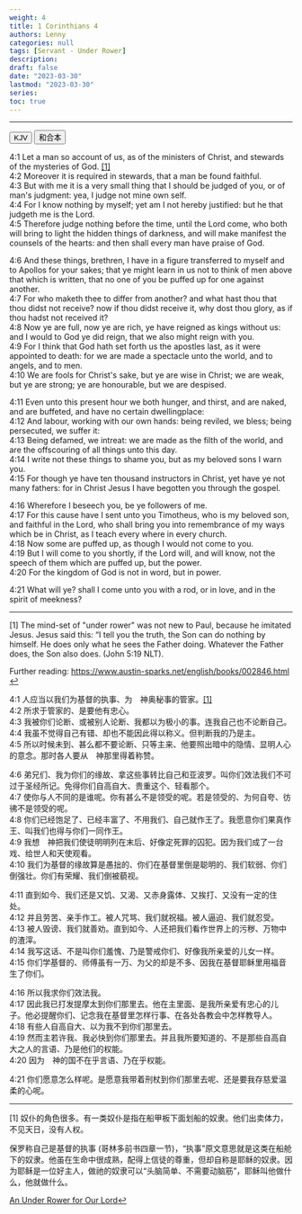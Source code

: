 ```yaml
---
weight: 4
title: 1 Corinthians 4
authors: Lenny
categories: null
tags: [Servant - Under Rower]
description: 
draft: false
date: "2023-03-30"
lastmod: "2023-03-30"
series:
toc: true
---
```


<!--more-->
---


<!-- Tab links -->
<div class="tab">
  <button class="tablinks active" onclick="tablabel(event, 'english')">KJV</button>
  <button class="tablinks" onclick="tablabel(event, 'chinese')">和合本</button>
  
</div>

<!-- Tab content -->
<div id="english" class="tabcontent" style="display:block">

4:1 Let a man so account of us, as of the ministers of Christ, and stewards of the mysteries of God. <a id="1_ref" href = "#1">[1]</a>   
4:2 Moreover it is required in stewards, that a man be found faithful.  
4:3 But with me it is a very small thing that I should be judged of you, or of man's judgment: yea, I judge not mine own self.  
4:4 For I know nothing by myself; yet am I not hereby justified: but he that judgeth me is the Lord.  
4:5 Therefore judge nothing before the time, until the Lord come, who both will bring to light the hidden things of darkness, and will make manifest the counsels of the hearts: and then shall every man have praise of God.  

4:6 And these things, brethren, I have in a figure transferred to myself and to Apollos for your sakes; that ye might learn in us not to think of men above that which is written, that no one of you be puffed up for one against another.  
4:7 For who maketh thee to differ from another? and what hast thou that thou didst not receive? now if thou didst receive it, why dost thou glory, as if thou hadst not received it?  
4:8 Now ye are full, now ye are rich, ye have reigned as kings without us: and I would to God ye did reign, that we also might reign with you.  
4:9 For I think that God hath set forth us the apostles last, as it were appointed to death: for we are made a spectacle unto the world, and to angels, and to men.  
4:10 We are fools for Christ's sake, but ye are wise in Christ; we are weak, but ye are strong; ye are honourable, but we are despised.  

4:11 Even unto this present hour we both hunger, and thirst, and are naked, and are buffeted, and have no certain dwellingplace:  
4:12 And labour, working with our own hands: being reviled, we bless; being persecuted, we suffer it:  
4:13 Being defamed, we intreat: we are made as the filth of the world, and are the offscouring of all things unto this day.  
4:14 I write not these things to shame you, but as my beloved sons I warn you.  
4:15 For though ye have ten thousand instructors in Christ, yet have ye not many fathers: for in Christ Jesus I have begotten you through the gospel.  

4:16 Wherefore I beseech you, be ye followers of me.  
4:17 For this cause have I sent unto you Timotheus, who is my beloved son, and faithful in the Lord, who shall bring you into remembrance of my ways which be in Christ, as I teach every where in every church.  
4:18 Now some are puffed up, as though I would not come to you.  
4:19 But I will come to you shortly, if the Lord will, and will know, not the speech of them which are puffed up, but the power.  
4:20 For the kingdom of God is not in word, but in power.  

4:21 What will ye? shall I come unto you with a rod, or in love, and in the spirit of meekness?  

---

<p id="1">[1] The mind-set of "under rower" was not new to Paul, because he imitated Jesus.  Jesus said this:  “I tell you the truth, the Son can do nothing by himself. He does only what he sees the Father doing. Whatever the Father does, the Son also does. (John 5:19 NLT).

Further reading: https://www.austin-sparks.net/english/books/002846.html <a href="#1_ref">&#8617;</a></p>
</div>

<div id="chinese" class="tabcontent">

4:1 人应当以我们为基督的执事、为　神奥秘事的管家。<a id="1_ref" href = "#1">[1]</a>  
4:2 所求于管家的、是要他有忠心。  
4:3 我被你们论断、或被别人论断、我都以为极小的事。连我自己也不论断自己。  
4:4 我虽不觉得自己有错、却也不能因此得以称义。但判断我的乃是主。  
4:5 所以时候未到、甚么都不要论断、只等主来、他要照出暗中的隐情、显明人心的意念。那时各人要从　神那里得着称赞。  

4:6 弟兄们、我为你们的缘故、拿这些事转比自己和亚波罗。叫你们效法我们不可过于圣经所记。免得你们自高自大、贵重这个、轻看那个。  
4:7 使你与人不同的是谁呢。你有甚么不是领受的呢。若是领受的、为何自夸、彷彿不是领受的呢。  
4:8 你们已经饱足了、已经丰富了、不用我们、自己就作王了。我愿意你们果真作王、叫我们也得与你们一同作王。  
4:9 我想　神把我们使徒明明列在末后、好像定死罪的囚犯。因为我们成了一台戏、给世人和天使观看。  
4:10 我们为基督的缘故算是愚拙的、你们在基督里倒是聪明的、我们软弱、你们倒强壮。你们有荣耀、我们倒被藐视。  

4:11 直到如今、我们还是又饥、又渴、又赤身露体、又挨打、又没有一定的住处。  
4:12 并且劳苦、亲手作工。被人咒骂、我们就祝福。被人逼迫、我们就忍受。  
4:13 被人毁谤、我们就善劝。直到如今、人还把我们看作世界上的污秽、万物中的渣滓。  
4:14 我写这话、不是叫你们羞愧、乃是警戒你们、好像我所亲爱的儿女一样。  
4:15 你们学基督的、师傅虽有一万、为父的却是不多、因我在基督耶稣里用福音生了你们。  

4:16 所以我求你们效法我。  
4:17 因此我已打发提摩太到你们那里去。他在主里面、是我所亲爱有忠心的儿子。他必提醒你们、记念我在基督里怎样行事、在各处各教会中怎样教导人。  
4:18 有些人自高自大、以为我不到你们那里去。  
4:19 然而主若许我、我必快到你们那里去。并且我所要知道的、不是那些自高自大之人的言语、乃是他们的权能。  
4:20 因为　神的国不在乎言语、乃在乎权能。  

4:21 你们愿意怎么样呢。是愿意我带着刑杖到你们那里去呢、还是要我存慈爱温柔的心呢。  

---

<p id="1">[1] 奴仆的角色很多。有一类奴仆是指在船甲板下面划船的奴隶。他们出卖体力，不见天日，没有人权。

保罗称自己是基督的执事 (哥林多前书四章一节)，“执事”原文意思就是这类在船舱下的奴隶。他虽在生命中很成熟，配得上信徒的尊重，但却自称是耶稣的奴隶。因为耶稣是一位好主人，做祂的奴隶可以“头脑简单、不需要动脑筋”，耶稣叫他做什么，他就做什么。  

<a href = "https://www.google.com/url?sa=t&rct=j&q=&esrc=s&source=web&cd=&cad=rja&uact=8&ved=2ahUKEwiasbWi3IL-AhXzg4kEHTUXAAUQFnoECAkQAQ&url=https%3A%2F%2Ffaithconnector.s3.amazonaws.com%2Fhilltopchurch%2Ffiles%2Fan_under-rower_for_our_lord.pdf&usg=AOvVaw2Ppzr5Cin4LjXJJrcODt-0" target="_blank" rel="noopener noreferrer">An Under Rower for Our Lord</a><a href="#1_ref">&#8617;</a></p> 
</div>